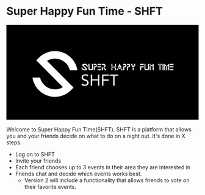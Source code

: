 # Super Happy Fun Time - SHFT
![](assets/logo.PNG)

Welcome to Super Happy Fun Time(SHFT). SHFT is a platform that allows you and your friends decide on what to do on a night out. It's done in X steps.

+ Log on to SHFT
+ Invite your friends
+ Each friend chooses up to 3 events in their area they are interested in
+ Friends chat and decide which events works best.
    + Version 2 will include a functionality that allows friends to vote on their favorite events.
